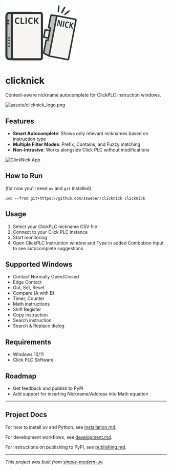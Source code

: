 # ![ClickNick Logo](assets/clicknick_logo.png)

# clicknick

Context-aware nickname autocomplete for ClickPLC instruction windows.

![assets/clicknick_logo.png](https://github.com/user-attachments/assets/5a90fa58-6b2b-417d-9da9-74dac4c25095)

## Features

- **Smart Autocomplete**: Shows only relevant nicknames based on instruction type
- **Multiple Filter Modes**: Prefix, Contains, and Fuzzy matching
- **Non-Intrusive**: Works alongside Click PLC without modifications

![ClickNick App](https://github.com/user-attachments/assets/29d8b222-8f22-44fb-bda9-311aaba8c60c)

## How to Run

(for now you'll need `uv` and `git` installed)
```
uvx --from git+https://github.com/ssweber/clicknick clicknick
```

## Usage

1. Select your ClickPLC nickname CSV file
2. Connect to your Click PLC instance
3. Start monitoring
4. Open ClickPLC Instruction window and Type in added Combobox-Input to see autocomplete suggestions

## Supported Windows

- Contact Normally Open/Closed
- Edge Contact
- Out, Set, Reset
- Compare (A with B)
- Timer, Counter
- Math instructions
- Shift Register
- Copy instruction
- Search instruction
- Search & Replace dialog

## Requirements

- Windows 10/11
- Click PLC Software

## Roadmap

- Get feedback and publish to PyPI
- Add support for inserting Nickname/Address into Math equation

* * *

## Project Docs

For how to install uv and Python, see [installation.md](installation.md).

For development workflows, see [development.md](development.md).

For instructions on publishing to PyPI, see [publishing.md](publishing.md).

* * *

*This project was built from
[simple-modern-uv](https://github.com/jlevy/simple-modern-uv).*

